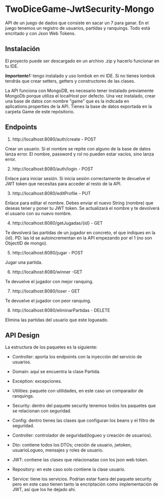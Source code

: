 # TwoDiceGame-JwtSecurity-Mongo

API de un juego de dados que consiste en sacar un 7 para ganar. En el juego tenemos un registro de usuarios, partidas y ranquings. Todo está encritado y con Json Web Tokens.

## Instalación

El proyecto puede ser descargado en un archivo .zip y hacerlo funcionar en tu IDE.

***Importante!:*** tengo instalado y uso lombok en mi IDE. Si no tienes lombok tendrás que crear setters, getters y constructores de las clases.
  
La API funciona con MongoDB, es necesario tener instalado previamente MongoDb porque utiliza el localHost por defecto. Una vez instalado, crear una base de datos con nombre "game" que es la indicada en aplications.properties de la API. Tienes la base de datos exportada en la carpeta Game de este repósitorio.

## Endpoints
1. http://localhost:8080/auth/create  - POST

Crear un usuario. Si el nombre se repite con alguno de la base de datos lanza error. El nombre, password y rol no pueden estar vacíos, sino lanza error.


2. http://localhost:8080/auth/login  - POST

Enlace para iniciar sesión. Si inicia sesión correctamente te devuelve el JWT token que necesitas para acceder al resto de la API.


3. http://localhost:8080/editProfile  - PUT

Enlace para editar el nombre. Debes enviar el nuevo String (nombre) que deseas tener y poner tu JWT token. Se actualizará el nombre y te devolverá el usuario con su nuevo nombre.


4. http://localhost:8080/getJugadas/{id}  - GET

Te devolverá las partidas de un jugador en concreto, el que indiques en la {id}. PD: las Id se autoincrementan en la API empezando por el 1 (no son ObjectID de mongo).


5. http://localhost:8080/jugar  - POST

Jugar una partida.

6. http://localhost:8080/winner  -GET

Te devuelve el jugador con mejor ranquing.

7. http://localhost:8080/loser  - GET

Te devuelve el jugador con peor ranquing.


8. http://localhost:8080/eliminarPartidas  - DELETE

Elimina las partidas del usuario que este logueado.


## API Design

La estructura de los paquetes es la siguiente:

- Controller: aporta los endpoints con la inyección del servicio de usuarios.
- Domain: aquí se encuentra la clase Partida.
- Exception: excepciones.
- Utilities: paquete con utilidades, en este caso un comparador de ranquings.

- Security: dentro del paquete security tenemos todos los paquetes que se relacionan con seguridad.
- Config: dentro tienes las clases que configuran los beans y el filtro de seguridad.
- Controller: controlador de seguridad(logueo y creación de usuarios).
- Dto: contiene todos los DTOs; creción de usuario, jwtoken, usuarioLogueo, mensajes y roles de usuario.
- JWT: contiene las clases que relacionadas con los json web token.
- Repository: en este caso solo contiene la clase usuario.
- Service: tiene los servicios. Podrían estar fuera del paquete security pero en este caso tienen tanto la encriptación como implementación de JWT, así que los he dejado ahí.



